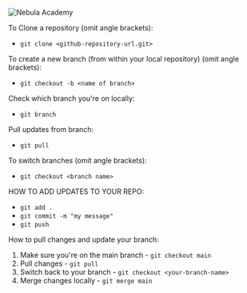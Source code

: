 ![Nebula Academy](https://nebulaacademy.com/static/media/NebulaAcademyLogoNextToTitle.7d951a1b.png)

To Clone a repository (omit angle brackets):
- `git clone <github-repository-url.git>`

To create a new branch (from within your local repository) (omit angle brackets):
- `git checkout -b <name of branch>`

Check which branch you're on locally:
- `git branch`

Pull updates from branch:
- `git pull`

To switch branches (omit angle brackets):
- `git checkout <branch name>`

HOW TO ADD UPDATES TO YOUR REPO:
- `git add .`
- `git commit -m "my message"`
- `git push`

How to pull changes and update your branch:
1. Make sure you're on the main branch - `git checkout main`
2. Pull changes - `git pull`
2. Switch back to your branch - `git checkout <your-branch-name>`
3. Merge changes locally - `git merge main`